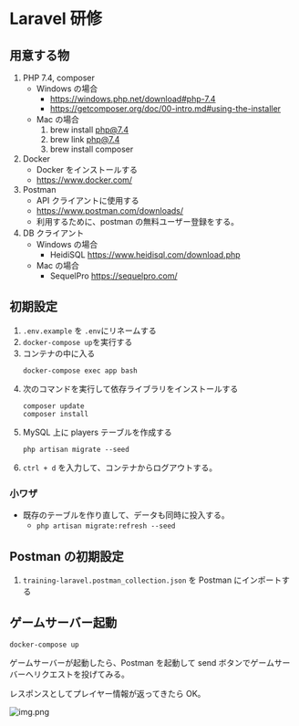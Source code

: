 # Laravel 研修

## 用意する物

1. PHP 7.4, composer
    - Windows の場合
        - https://windows.php.net/download#php-7.4
        - https://getcomposer.org/doc/00-intro.md#using-the-installer
    - Mac の場合
        1. brew install php@7.4
        1. brew link php@7.4
        1. brew install composer
1. Docker
    - Docker をインストールする
    - https://www.docker.com/
1. Postman
    - API クライアントに使用する
    - https://www.postman.com/downloads/
    - 利用するために、postman の無料ユーザー登録をする。
1. DB クライアント
    - Windows の場合
        - HeidiSQL https://www.heidisql.com/download.php
    - Mac の場合
        - SequelPro https://sequelpro.com/

## 初期設定

1. `.env.example` を `.env`にリネームする
1. `docker-compose up`を実行する
1. コンテナの中に入る
    ```
    docker-compose exec app bash
    ```
1. 次のコマンドを実行して依存ライブラリをインストールする
    ```
    composer update
    composer install
    ```
1. MySQL 上に players テーブルを作成する
    ```
    php artisan migrate --seed
    ```
1. `ctrl + d` を入力して、コンテナからログアウトする。

### 小ワザ

-   既存のテーブルを作り直して、データも同時に投入する。
    -   `php artisan migrate:refresh --seed`

## Postman の初期設定

1. `training-laravel.postman_collection.json` を Postman にインポートする

## ゲームサーバー起動

```
docker-compose up
```

ゲームサーバーが起動したら、Postman を起動して send ボタンでゲームサーバーへリクエストを投げてみる。

レスポンスとしてプレイヤー情報が返ってきたら OK。

![img.png](postman.png)
